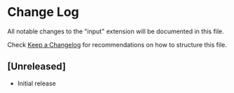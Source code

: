 # Change Log
All notable changes to the "input" extension will be documented in this file.

Check [Keep a Changelog](http://keepachangelog.com/) for recommendations on how to structure this file.

## [Unreleased]
- Initial release